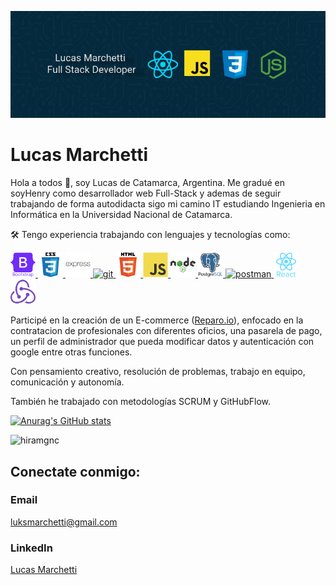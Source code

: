 

![Full Stack Developer](https://github.com/LucasMarchetti/LucasMarchetti/blob/main/banner2.jpg)

# Lucas Marchetti
Hola a todos 👋, soy Lucas de Catamarca, Argentina. Me gradué en soyHenry como desarrollador web Full-Stack y ademas de seguir trabajando de forma autodidacta sigo mi camino IT estudiando Ingenieria en Informática en la Universidad Nacional de Catamarca.

🛠 Tengo experiencia trabajando con lenguajes y tecnologías como:
<p align="left"> 
  <a href="https://getbootstrap.com" target="_blank" rel="noreferrer"> <img src="https://raw.githubusercontent.com/devicons/devicon/master/icons/bootstrap/bootstrap-plain-wordmark.svg" alt="bootstrap" width="40" height="40"/> </a><a href="https://www.w3schools.com/css/" target="_blank" rel="noreferrer"> <img src="https://raw.githubusercontent.com/devicons/devicon/master/icons/css3/css3-original-wordmark.svg" alt="css3" width="40" height="40"/> </a> 
  <a href="https://expressjs.com" target="_blank" rel="noreferrer"> <img src="https://raw.githubusercontent.com/devicons/devicon/master/icons/express/express-original-wordmark.svg" alt="express" width="40" height="40"/> </a>  <a href="https://git-scm.com/" target="_blank" rel="noreferrer"> <img src="https://www.vectorlogo.zone/logos/git-scm/git-scm-icon.svg" alt="git" width="40" height="40"/> </a> <a href="https://www.w3.org/html/" target="_blank" rel="noreferrer"> <img src="https://raw.githubusercontent.com/devicons/devicon/master/icons/html5/html5-original-wordmark.svg" alt="html5" width="40" height="40"/> </a> <a href="https://developer.mozilla.org/en-US/docs/Web/JavaScript" target="_blank" rel="noreferrer"> <img src="https://raw.githubusercontent.com/devicons/devicon/master/icons/javascript/javascript-original.svg" alt="javascript" width="40" height="40"/> </a>  <a href="https://nodejs.org" target="_blank" rel="noreferrer"> <img src="https://raw.githubusercontent.com/devicons/devicon/master/icons/nodejs/nodejs-original-wordmark.svg" alt="nodejs" width="40" height="40"/> </a> <a href="https://www.postgresql.org" target="_blank" rel="noreferrer"> <img src="https://raw.githubusercontent.com/devicons/devicon/master/icons/postgresql/postgresql-original-wordmark.svg" alt="postgresql" width="40" height="40"/> </a> <a href="https://postman.com" target="_blank" rel="noreferrer"> <img src="https://www.vectorlogo.zone/logos/getpostman/getpostman-icon.svg" alt="postman" width="40" height="40"/> </a> <a href="https://reactjs.org/" target="_blank" rel="noreferrer"> <img src="https://raw.githubusercontent.com/devicons/devicon/master/icons/react/react-original-wordmark.svg" alt="react" width="40" height="40"/> </a> <a href="https://redux.js.org" target="_blank" rel="noreferrer"> <img src="https://raw.githubusercontent.com/devicons/devicon/master/icons/redux/redux-original.svg" alt="redux" width="40" height="40"/> </a> </p>

Participé en la creación de un E-commerce ([Reparo.io](https://reparoio-git-develop-joel301.vercel.app/)), enfocado en la contratacion de profesionales con diferentes oficios, una pasarela de pago, un perfil de administrador que pueda modificar datos y autenticación con google entre otras funciones.

Con pensamiento creativo, resolución de problemas, trabajo en equipo, comunicación y autonomía.

También he trabajado con metodologías SCRUM y GitHubFlow.

[![Anurag's GitHub stats](https://github-readme-stats.vercel.app/api?username=LucasMarchetti)](https://github.com/anuraghazra/github-readme-stats)

<p align="left"> <img src="https://komarev.com/ghpvc/?username=LucasMarchetti&label=Profile%20views&color=0e75b6&style=flat" alt="hiramgnc" /> </p>

## Conectate conmigo:

### Email 
luksmarchetti@gmail.com

### LinkedIn


[Lucas Marchetti](https://www.linkedin.com/in/marchetti-lucas/)


